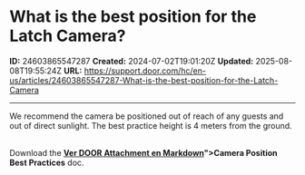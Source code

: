 # What is the best position for the Latch Camera?

**ID:** 24603865547287
**Created:** 2024-07-02T19:01:20Z
**Updated:** 2025-08-08T19:55:24Z
**URL:** https://support.door.com/hc/en-us/articles/24603865547287-What-is-the-best-position-for-the-Latch-Camera

---

<p><span style="font-weight: 400;">We recommend the camera be positioned out of reach of any guests and out of direct sunlight. The best practice height is 4 meters from the ground. </span></p>
<p><br><span style="font-weight: 400;">Download the </span><strong><span class="wysiwyg-underline"><a href="https://support.door.com/hc/article_attachments/24603825868311

> 📄 **Contenido extraído:** [Ver DOOR Attachment en Markdown](./24603825868311_DOOR_Attachment_extracted.md)">Camera Position Best Practices</a></span></strong><span style="font-weight: 400;"> doc.</span></p>
